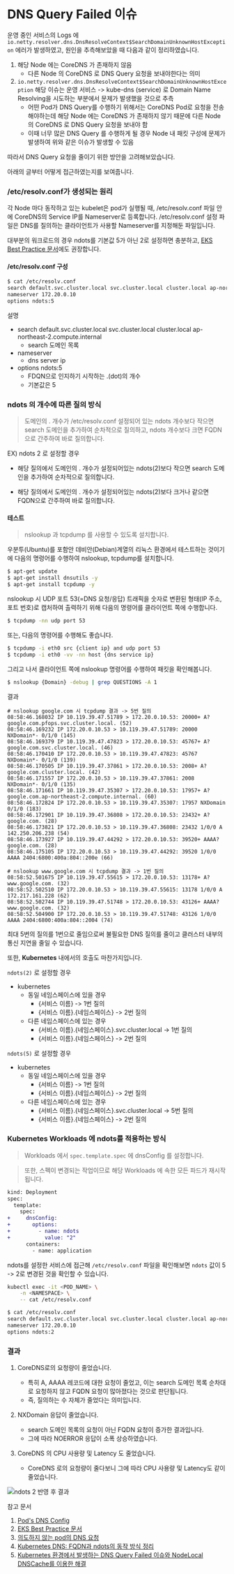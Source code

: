 # DNS Query Failed 이슈

운영 중인 서비스의 Logs 에 `io.netty.resolver.dns.DnsResolveContext$SearchDomainUnknownHostException` 에러가 발생하였고,
원인을 추측해보았을 때 다음과 같이 정리하였습니다.

1. 해당 Node 에는 CoreDNS 가 존재하지 않음
   - 다른 Node 의 CoreDNS 로 DNS Query 요청을 보내야한다는 의미
2. `io.netty.resolver.dns.DnsResolveContext$SearchDomainUnknownHostException` 해당 이슈는 운영 서비스 -> kube-dns (service) 로 Domain Name Resolving을 시도하는 부분에서 문제가 발생했을 것으로 추측
   - 어떤 Pod가 DNS Query를 수행하기 위해서는 CoreDNS Pod로 요청을 전송해야하는데 해당 Node 에는 CoreDNS 가 존재하지 않기 때문에 다른 Node 의 CoreDNS 로 DNS Query 요청을 보내야 함
   - 이때 너무 많은 DNS Query 를 수행하게 될 경우 Node 내 패킷 구성에 문제가 발생하여 위와 같은 이슈가 발생할 수 있음

따라서 DNS Query 요청을 줄이기 위한 방안을 고려해보았습니다.

아래의 글부터 어떻게 접근하였는지를 보여줍니다.

### /etc/resolv.conf가 생성되는 원리

각 Node 마다 동작하고 있는 kubelet은 pod가 실행될 때, /etc/resolv.conf 파일 안에 CoreDNS의 Service IP를 Nameserver로 등록합니다.
/etc/resolv.conf 설정 파일은 DNS를 질의하는 클라이언트가 사용할 Nameserver를 지정해둔 파일입니다.

대부분의 워크로드의 경우 ndots를 기본값 5가 아닌 2로 설정하면 충분하고, [EKS Best Practice 문서](https://aws.github.io/aws-eks-best-practices/scalability/docs/cluster-services/#scale-coredns)에도 권장합니다.

#### /etc/resolv.conf 구성

```bash
$ cat /etc/resolv.conf
search default.svc.cluster.local svc.cluster.local cluster.local ap-northeast-2.compute.internal
nameserver 172.20.0.10
options ndots:5
```

설명

- search default.svc.cluster.local svc.cluster.local cluster.local ap-northeast-2.compute.internal
  - search 도메인 목록
- nameserver
  - dns server ip
- options ndots:5
  - FDQN으로 인지하기 시작하는 .(dot)의 개수
  - 기본값은 5

### ndots 의 개수에 따른 질의 방식

> 도메인의 . 개수가 /etc/resolv.conf 설정되어 있는 ndots 개수보다 작으면 search 도메인을 추가하여 순차적으로 질의하고, ndots 개수보다 크면 FQDN으로 간주하여 바로 질의합니다.

EX) ndots 2 로 설정할 경우

- 해당 질의에서 도메인의 . 개수가 설정되어있는 ndots(2)보다 작으면 search 도메인을 추가하여 순차적으로 질의합니다.

- 해당 질의에서 도메인의 . 개수가 설정되어있는 ndots(2)보다 크거나 같으면 FQDN으로 간주하여 바로 질의합니다.

#### 테스트

> nslookup 과 tcpdump 를 사용할 수 있도록 설치합니다.

우분투(Ubuntu)를 포함안 데비안(Debian)계열의 리눅스 환경에서 테스트하는 것이기에 다음의 명령어를 수행하여 nslookup, tcpdump를 설치합니다.

```bash
$ apt-get update
$ apt-get install dnsutils -y
$ apt-get install tcpdump -y
```

nslookup 시 UDP 포트 53(=DNS 요청/응답) 트래픽을 숫자로 변환된 형태(IP 주소, 포트 번호)로 캡처하여 출력하기 위해 다음의 명령어를 클라이언트 쪽에 수행합니다.

```bash
$ tcpdump -nn udp port 53
```

또는, 다음의 명령어를 수행해도 좋습니다.

```bash
$ tcpdump -i eth0 src {client ip} and udp port 53
$ tcpdump -i eth0 -vv -nn host {dns service ip}
```

그리고 나서 클라이언트 쪽에 nslookup 명령어를 수행하여 패킷을 확인해봅니다.

```bash
$ nslookup {Domain} -debug | grep QUESTIONS -A 1
```

결과

```
# nslookup google.com 시 tcpdump 결과 -> 5번 질의
08:58:46.168032 IP 10.119.39.47.51789 > 172.20.0.10.53: 20000+ A? google.com.pfops.svc.cluster.local. (52)
08:58:46.169232 IP 172.20.0.10.53 > 10.119.39.47.51789: 20000 NXDomain*- 0/1/0 (145)
08:58:46.169379 IP 10.119.39.47.47823 > 172.20.0.10.53: 45767+ A? google.com.svc.cluster.local. (46)
08:58:46.170410 IP 172.20.0.10.53 > 10.119.39.47.47823: 45767 NXDomain*- 0/1/0 (139)
08:58:46.170505 IP 10.119.39.47.37861 > 172.20.0.10.53: 2008+ A? google.com.cluster.local. (42)
08:58:46.171557 IP 172.20.0.10.53 > 10.119.39.47.37861: 2008 NXDomain*- 0/1/0 (135)
08:58:46.171661 IP 10.119.39.47.35307 > 172.20.0.10.53: 17957+ A? google.com.ap-northeast-2.compute.internal. (60)
08:58:46.172824 IP 172.20.0.10.53 > 10.119.39.47.35307: 17957 NXDomain 0/1/0 (183)
08:58:46.172901 IP 10.119.39.47.36808 > 172.20.0.10.53: 23432+ A? google.com. (28)
08:58:46.173821 IP 172.20.0.10.53 > 10.119.39.47.36808: 23432 1/0/0 A 142.250.206.238 (54)
08:58:46.173927 IP 10.119.39.47.44292 > 172.20.0.10.53: 39520+ AAAA? google.com. (28)
08:58:46.175105 IP 172.20.0.10.53 > 10.119.39.47.44292: 39520 1/0/0 AAAA 2404:6800:400a:804::200e (66)

# nslookup www.google.com 시 tcpdump 결과 -> 1번 질의
08:58:52.501675 IP 10.119.39.47.55615 > 172.20.0.10.53: 13178+ A? www.google.com. (32)
08:58:52.502510 IP 172.20.0.10.53 > 10.119.39.47.55615: 13178 1/0/0 A 172.217.161.228 (62)
08:58:52.502744 IP 10.119.39.47.51748 > 172.20.0.10.53: 43126+ AAAA? www.google.com. (32)
08:58:52.504900 IP 172.20.0.10.53 > 10.119.39.47.51748: 43126 1/0/0 AAAA 2404:6800:400a:804::2004 (74)
```

최대 5번의 질의를 1번으로 줄임으로써 불필요한 DNS 질의를 줄이고 클러스터 내부의 통신 지연을 줄일 수 있습니다.

또한, **Kubernetes** 내에서의 호출도 마찬가지입니다.

`ndots(2)` 로 설정할 경우

- kubernetes
  - 동일 네임스페이스에 있을 경우
    - {서비스 이름} -> 1번 질의
    - {서비스 이름}.{네임스페이스} -> 2번 질의
  - 다른 네임스페이스에 있는 경우
    - {서비스 이름}.{네임스페이스}.svc.cluster.local -> 1번 질의
    - {서비스 이름}.{네임스페이스} -> 2번 질의

`ndots(5)` 로 설정할 경우

- kubernetes
  - 동일 네임스페이스에 있을 경우
    - {서비스 이름} -> 1번 질의
    - {서비스 이름}.{네임스페이스} -> 2번 질의
  - 다른 네임스페이스에 있는 경우
    - {서비스 이름}.{네임스페이스}.svc.cluster.local -> 5번 질의
    - {서비스 이름}.{네임스페이스} -> 2번 질의

### Kubernetes Workloads 에 ndots를 적용하는 방식

> Workloads 에서 `spec.template.spec` 에 dnsConfig 를 설정합니다.

> 또한, 스펙이 변경되는 작업이므로 해당 Workloads 에 속한 모든 파드가 재시작됩니다.

```diff
kind: Deployment
spec:
  template:
    spec:
+     dnsConfig:
+       options:
+         - name: ndots
+           value: "2"
      containers:
        - name: application
```

ndots를 설정한 서비스에 접근해 `/etc/resolv.conf` 파일을 확인해보면 `ndots` 값이 5 -> 2로 변경된 것을 확인할 수 있습니다.

```bash
kubectl exec -it <POD_NAME> \
    -n <NAMESPACE> \
    -- cat /etc/resolv.conf
```

```bash
$ cat /etc/resolv.conf
search default.svc.cluster.local svc.cluster.local cluster.local ap-northeast-2.compute.internal
nameserver 172.20.0.10
options ndots:2
```

### 결과

1. CoreDNS로의 요청량이 줄었습니다.

   - 특히 A, AAAA 레코드에 대한 요청이 줄었고, 이는 search 도메인 목록 순차대로 요청하지 않고 FQDN 요청이 많아졌다는 것으로 판단됩니다.
   - 즉, 질의하는 수 자체가 줄었다는 의미입니다.

2. NXDomain 응답이 줄었습니다.

   - search 도메인 목록의 요청이 아닌 FQDN 요청이 증가한 결과입니다.
   - 그에 따라 NOERROR 응답이 소폭 상승하였습니다.

3. CoreDNS 의 CPU 사용량 및 Latency 도 줄었습니다.
   - CoreDNS 로의 요청량이 줄다보니 그에 따라 CPU 사용량 및 Latency도 같이 줄었습니다.

![ndots 2 반영 후 결과](https://github.com/user-attachments/assets/6b480c1b-cd9e-48f1-b7a8-e5d1544a2332)

참고 문서

1. [Pod's DNS Config](https://kubernetes.io/docs/concepts/services-networking/dns-pod-service/#pod-dns-config)
2. [EKS Best Practice 문서](https://aws.github.io/aws-eks-best-practices/scalability/docs/cluster-services/#scale-coredns)
3. [의도하지 않는 pod의 DNS 요청](https://malwareanalysis.tistory.com/749)
4. [Kubernetes DNS: FQDN과 ndots의 동작 방식 정리](https://lakescript.net/entry/Kubernetes-DNS-FQDN%EA%B3%BC-ndots%EC%9D%98-%EB%8F%99%EC%9E%91-%EB%B0%A9%EC%8B%9D-%EC%A0%95%EB%A6%AC#ndots2)
5. [Kubernetes 환경에서 발생하는 DNS Query Failed 이슈와 NodeLocal DNSCache를 이용한 해결](https://nangman14.tistory.com/108)
